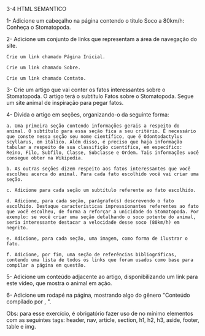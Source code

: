 3-4 HTML SEMANTICO

1- Adicione um cabeçalho na página contendo o título Soco a 80km/h: Conheça o Stomatopoda.

2- Adicione um conjunto de links que representam a área de navegação do site.

    Crie um link chamado Página Inicial.

    Crie um link chamado Sobre.

    Crie um link chamado Contato.

3- Crie um artigo que vai conter os fatos interessantes sobre o Stomatopoda. O artigo terá o subtítulo Fatos sobre o Stomatopoda. Segue um site animal de inspiração para pegar fatos.

4- Divida o artigo em seções, organizando-o da seguinte forma:

    a. Uma primeira seção contendo informações gerais a respeito do animal. O subtítulo para essa seção fica a seu critério. É necessário que conste nessa seção seu nome científico, que é Odontodactylus scyllarus, em itálico. Além disso, é preciso que haja informação tabular a respeito de sua classifição científica, em específico: Reino, Filo, Subfilo, Classe, Subclasse e Ordem. Tais informações você consegue obter na Wikipedia.

    b. As outras seções dizem respeito aos fatos interessantes que você escolheu acerca do animal. Para cada fato escolhido você vai criar uma seção.

    c. Adicione para cada seção um subtítulo referente ao fato escolhido.

    d. Adicione, para cada seção, parágrafo(s) descrevendo o fato escolhido. Destaque características impressionantes referentes ao fato que você escolheu, de forma a reforçar a unicidade do Stomatopoda. Por exemplo: se você criar uma seção detalhando o soco potente do animal, seria interessante destacar a velocidade desse soco (80km/h) em negrito.

    e. Adicione, para cada seção, uma imagem, como forma de ilustrar o fato.

    f. Adicione, por fim, uma seção de referências bibliográficas, contendo uma lista de todos os links que foram usados como base para compilar a página em questão.

5- Adicione um conteúdo adjacente ao artigo, disponibilizando um link para este vídeo, que mostra o animal em ação.

6- Adicione um rodapé na página, mostrando algo do gênero "Conteúdo compilado por , ".

Obs: para esse exercício, é obrigatório fazer uso de no mínimo elementos com as seguintes tags: header, nav, article, section, h1, h2, h3, aside, footer, table e img.